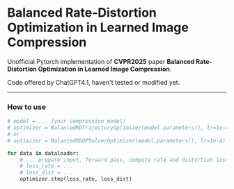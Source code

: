 # Balanced Rate-Distortion Optimization in Learned Image Compression

Unofficial Pytorch implementation of **CVPR2025** paper **Balanced Rate-Distortion Optimization in Learned Image Compression**.

Code offered by ChatGPT4.1, haven't tested or modified yet.

---

### How to use

``` python
# model = ... (your compression model)
# optimizer = BalancedRDTrajectoryOptimizer(model.parameters(), lr=1e-4)
# or
# optimizer = BalancedRDQPSolverOptimizer(model.parameters(), lr=1e-4)

for data in dataloader:
    # ... prepare input, forward pass, compute rate and distortion losses ...
    # loss_rate = ...
    # loss_dist = ...
    optimizer.step(loss_rate, loss_dist)

```